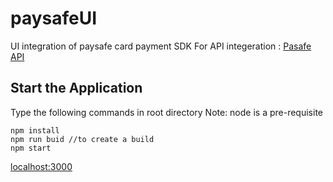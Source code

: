 # paysafeUI
UI integration of paysafe card payment SDK
For API integeration : [Pasafe API](https://github.com/anoop2677/PaySafeCardAPI)

## Start the Application
Type the following commands in root directory
Note: node is a pre-requisite

```
npm install
npm run buid //to create a build
npm start
```
[localhost:3000](http://localhost:3000)
